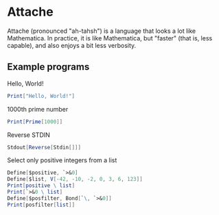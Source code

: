 # Attache

Attache (pronounced "ah-tahsh") is a language that looks a lot like Mathematica. In practice, it is like Mathematica, but "faster" (that is, less capable), and also enjoys a bit less verbosity.

## Example programs

Hello, World!
```Mathematica
Print["Hello, World!"]
```
1000th prime number
```Mathematica
Print[Prime[1000]]
```
Reverse STDIN
```Mathematica
Stdout[Reverse[Stdin[]]]
```
Select only positive integers from a list
```Mathematica
Define[$positive, `>&0]
Define[$list, V[-42, -10, -2, 0, 3, 6, 123]]
Print[positive \ list]
Print[`>&0 \ list]
Define[$posfilter, Bond[`\, `>&0]]
Print[posfilter[list]]
```